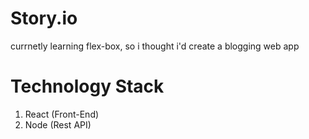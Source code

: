 # Story.io
currnetly learning flex-box, so i thought i'd create a blogging web app
# Technology Stack
1. React (Front-End)
2. Node (Rest API)
